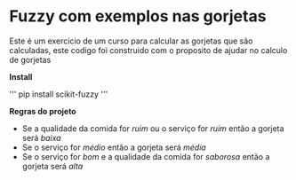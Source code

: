 # Fuzzy com exemplos nas gorjetas

Este é um exercicio de um curso para calcular as gorjetas que são calculadas, este codigo foi construido com o proposito de ajudar no calculo de gorjetas 

<strong>Install</strong>

'''
pip install scikit-fuzzy
'''

<strong>Regras do projeto</strong>

- Se a qualidade da comida for *ruim* ou o serviço for *ruim* então a gorjeta será *baixa*
- Se o serviço for *médio* então a gorjeta será *média*
- Se o serviço for *bom* e a qualidade da comida for *saborosa* então a gorjeta será *alta*